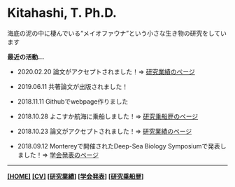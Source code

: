 # Kitahashi, T. Ph.D.
  
海底の泥の中に棲んでいる“メイオファウナ”という小さな生き物の研究をしています
  
**最近の活動…**

- 2020.02.20  論文がアクセプトされました！⇒ [研究業績のページ](https://tkitahashi.github.io/publication/)

- 2019.06.11 共著論文が出版されました！

- 2018.11.11  Githubでwebpage作りました

- 2018.10.28  よこすか航海に乗船しました！⇒ [研究乗船歴のページ](https://tkitahashi.github.io/cruise/)

- 2018.10.23  論文がアクセプトされました！⇒ [研究業績のページ](https://tkitahashi.github.io/publication/)

- 2018.09.12  Montereyで開催されたDeep-Sea Biology Symposiumで発表しました！⇒ [学会発表のページ](https://tkitahashi.github.io/presentation/)

  
___
**[[HOME]](https://tkitahashi.github.io/)  [[CV]](https://tkitahashi.github.io/cv/)  [[研究業績]](https://tkitahashi.github.io/publication/)  [[学会発表]](https://tkitahashi.github.io/presentation/)  [[研究乗船歴]](https://tkitahashi.github.io/cruise/)**
